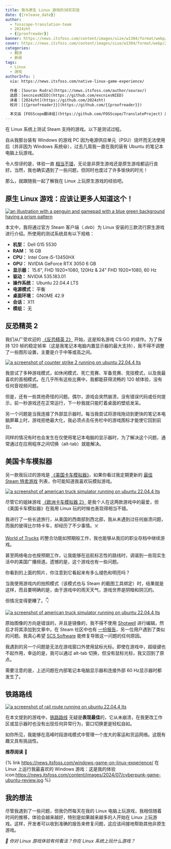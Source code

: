 ```yaml
---
title: 我与原生 Linux 游戏的30天实验
date: {{release_date}}
author:
  - fosscope-translation-team
  - 2024zht
  - {{proofreader}}
banner: https://news.itsfoss.com/content/images/size/w1304/format/webp/2024/07/linux-gaming-review.png
cover: https://news.itsfoss.com/content/images/size/w1304/format/webp/2024/07/linux-gaming-review.png
categories:
  - 翻译
  - 新闻
tags: 
  - Linux
  - 游戏
authorInfo: |
  via: https://news.itsfoss.com/native-linux-game-experience/

  作者：[Sourav Rudra](https://news.itsfoss.com/author/sourav/)
  选题：[excniesNIED](https://github.com/excniesNIED)
  译者：[2024zht](https://github.com/2024zht)
  校对：[{{proofreader}}](https://github.com/{{proofreader}})

  本文由 [FOSScope翻译组](https://github.com/FOSScope/TranslateProject) 原创编译，[开源观察](https://fosscope.com/) 荣誉推出
---
```


在 Linux 系统上测试 Steam 支持的游戏。以下是测试过程。

<!-- more -->

自从我那台装有 Windows 的游戏 PC 因为电源供应单元（PSU）烧坏而无法使用后（并非因为 Windows 系统😆），过去几周我一直在我的装有 Ubuntu 的笔记本电脑上玩游戏。

令人惊讶的是，体验一直 [相当不错](https://news.itsfoss.com/windows-game-on-linux-experience/)，无论是非原生游戏还是原生游戏都运行良好。当然，我也确实遇到了一些问题，但同时也度过了许多愉快的时光！

那么，就跟随我一起了解我在 Linux 上玩原生游戏的经验吧。

## 原生 Linux 游戏：应该让更多人知道这个！

[![an illustration with a penguin and gamepad with a blue green background having a prism pattern](https://news.itsfoss.com/content/images/2024/07/Native_Linux_Games_a.png)](https://news.itsfoss.com/content/images/2024/07/Native_Linux_Games_a.png)

本文中，我将通过官方 Steam 客户端（*.deb*）为 Linux 安装的三款流行原生游戏进行介绍。所使用的测试系统具有以下规格：

- **机型：** Dell G15 5530
- **RAM：** 16 GB
- **CPU：** Intel Core i5-13450HX
- **GPU：** NVIDIA GeForce RTX 3050 6 GB
- **显示器：** 15.6", FHD 1920×1080, 120Hz & 24" FHD 1920×1080, 60 Hz
- **驱动：** NVIDIA 535.183.01
- **操作系统：** Ubuntu 22.04.4 LTS
- **电源模式：** 平衡
- **桌面环境：** GNOME 42.9
- **会话：** X11
- **模组：** 无

## 反恐精英 2

我们从广受欢迎的 [《反恐精英 2》](https://store.steampowered.com/app/730/CounterStrike_2/) 开始，这是知名游戏 CS:GO 的续作。为了保持 120 帧的稳定帧率（这是我笔记本电脑内置显示器的最大支持），我不得不调整了一些图形设置，主要是介于中等或高之间。

[![a screenshot of counter strike 2 running on ubuntu 22.04.4 lts](https://news.itsfoss.com/content/images/2024/07/Native_Linux_Games_b.jpg)](https://news.itsfoss.com/content/images/2024/07/Native_Linux_Games_b.jpg)

我尝试了多种游戏模式，如休闲模式、死亡竞赛、军备竞赛、竞技模式，以及我最喜欢的首相模式。在几乎所有这些比赛中，我都能获得流畅的 120 帧体验，没有任何音视频问题。

但是，还有一些其他奇怪的问题。偶尔，游戏会突然崩溃，没有错误代码或任何提示，前一秒游戏还在正常运行，下一秒我就只能盯着桌面的壁纸发呆。

另一个问题是当我连接了外部显示器时。每当我尝试将游戏拖动到更快的笔记本电脑屏幕上时，游戏拒绝最大化，我必须点击任务栏中的游戏图标才能使它回到前台。

同样的情况有时也会发生在仅使用笔记本电脑的显示器时，为了解决这个问题，通常通过在应用程序之间切换（alt-tab）就能解决。

## 美国卡车模拟器

另一款我玩过的游戏是 [《美国卡车模拟器》](https://store.steampowered.com/app/270880/American_Truck_Simulator/)，如果你看过我定期更新的 [最佳 Steam 特卖游戏](https://news.itsfoss.com/best-steam-games-linux-sale/) 列表，你可能知道我喜欢玩模拟游戏。

[![a screenshot of american truck simulator running on ubuntu 22.04.4 lts](https://news.itsfoss.com/content/images/2024/07/Native_Linux_Games_c.jpg)](https://news.itsfoss.com/content/images/2024/07/Native_Linux_Games_c.jpg)

尽管它的姐妹游戏 [《欧洲卡车模拟器 2》](https://store.steampowered.com/app/227300/Euro_Truck_Simulator_2/) 是我个人在这两款游戏中的最爱，但《美国卡车模拟器》在我用 Linux 玩的时候也表现得相当不错。

我进行了一些长途旅行，从美国的西南部到西北部，我从未遇到过任何崩溃问题，而我的彼得比尔特卡车，却经历了不少事情。☠️

[World of Trucks](https://www.worldoftrucks.com/) 的整合功能如预期般工作，我也能够从我旧的职业存档中继续游戏。

甚至网络电台也按预期工作，让我能够在巡航标志性的路线时，调谐到一些现实生活中的美国广播频道。遗憾的是，这个游戏也有一些问题。

你看到的上面的照片，你注意到它看起来有多么褪色和明亮吗？

当我使用游戏内的拍照模式（该模式也与 Steam 的截图工具绑定）时，结果就是这样，而且要明确的是，由于游戏中的雨天天气，游戏世界是阴暗和阴沉的。

但情况变得更糟了。👇

[![a screenshot of american truck simulator running on ubuntu 22.04.4 lts](https://news.itsfoss.com/content/images/2024/07/Native_Linux_Games_d.jpg)](https://news.itsfoss.com/content/images/2024/07/Native_Linux_Games_d.jpg)

原始图像的方向是错误的，并且是镜像的，我不得不使用 [Shotwell](https://shotwell-project.org/doc/html/) 进行编辑，然后才将其添加到文章中。在 Steam 社区中也有 [一份报告](https://steamcommunity.com/app/270880/discussions/0/4554911223882789939/)，另一位用户遇到了类似的问题。我真心希望 [SCS Software](https://www.scssoft.com/) 能修复导致这一问题的任何原因。

我遇到的另一个问题是无法在游戏窗口外使用鼠标光标。即使在游戏中，超级键也不起作用，幸运的是，我可以通过 alt-tab 切换，但没有鼠标光标，我又回到了原点。

需要注意的是，上述问题在内部笔记本电脑显示器和连接外部 60 Hz显示器时都发生了。

## 铁路路线

[![a screenshot of rail route running on ubuntu 22.04.4 lts](https://news.itsfoss.com/content/images/2024/07/Native_Linux_Games_e.jpg)](https://news.itsfoss.com/content/images/2024/07/Native_Linux_Games_e.jpg)

在本文提到的游戏中，[铁路路线](https://store.steampowered.com/app/1124180/Rail_Route/) 无疑是**表现最佳**的，它从未崩溃，在我更改工作区或显示器时也没有出现任何异常行为，窗口切换更是轻松自如。

如你所见，我能够在高峰时段游戏模式中管理一个庞大的客运和货运网络。这既有趣又具有挑战性。

**推荐阅读** 📖

{% link https://news.itsfoss.com/windows-game-on-linux-experience/ 在 Linux 上运行我最喜欢的 Windows 游戏：这是我的体验 icon:https://news.itsfoss.com/content/images/2024/07/cyberpunk-game-ubuntu-review.jpg %}

## 我的想法

尽管我遇到了一些问题，但我仍然每天在我的 Linux 电脑上玩游戏，我相信随着时间的推移，体验会越来越好，特别是如果越来越多的人开始在 Linux 上玩游戏。这样，开发者可以收到准确的报告来修复问题，这应该间接地帮助其他非原生游戏。

*💭 你对 Linux 游戏体验有何看法？你在 Linux 系统上玩什么游戏？*

